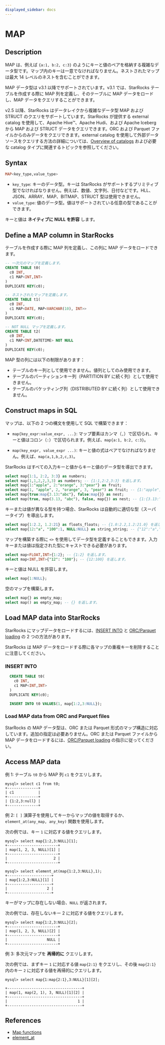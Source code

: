 ```yaml
---
displayed_sidebar: docs
---
```


# MAP

## Description

MAP は、例えば `{a:1, b:2, c:3}` のようにキーと値のペアを格納する複雑なデータ型です。マップ内のキーは一意でなければなりません。ネストされたマップは最大 14 レベルのネストを含むことができます。

MAP データ型は v3.1 以降でサポートされています。v3.1 では、StarRocks テーブルを作成する際に MAP 列を定義し、そのテーブルに MAP データをロードし、MAP データをクエリすることができます。

v2.5 以降、StarRocks はデータレイクから複雑なデータ型 MAP および STRUCT のクエリをサポートしています。StarRocks が提供する external catalog を使用して、Apache Hive™、Apache Hudi、および Apache Iceberg から MAP および STRUCT データをクエリできます。ORC および Parquet ファイルからのみデータをクエリできます。external catalog を使用して外部データソースをクエリする方法の詳細については、[Overview of catalogs](../../../data_source/catalog/catalog_overview.md) および必要な catalog タイプに関連するトピックを参照してください。

## Syntax

```Haskell
MAP<key_type,value_type>
```

- `key_type`: キーのデータ型。キーは StarRocks がサポートするプリミティブ型でなければなりません。例えば、数値、文字列、日付などです。HLL、JSON、ARRAY、MAP、BITMAP、STRUCT 型は使用できません。
- `value_type`: 値のデータ型。値はサポートされている任意の型であることができます。

キーと値は **ネイティブに NULL を許容** します。

## Define a MAP column in StarRocks

テーブルを作成する際に MAP 列を定義し、この列に MAP データをロードできます。

```SQL
-- 一次元のマップを定義します。
CREATE TABLE t0(
  c0 INT,
  c1 MAP<INT,INT>
)
DUPLICATE KEY(c0);

-- ネストされたマップを定義します。
CREATE TABLE t1(
  c0 INT,
  c1 MAP<DATE, MAP<VARCHAR(10), INT>>
)
DUPLICATE KEY(c0);

-- NOT NULL マップを定義します。
CREATE TABLE t2(
  c0 INT,
  c1 MAP<INT,DATETIME> NOT NULL
)
DUPLICATE KEY(c0);
```

MAP 型の列には以下の制限があります：

- テーブルのキー列として使用できません。値列としてのみ使用できます。
- テーブルのパーティションキー列（PARTITION BY に続く列）として使用できません。
- テーブルのバケッティング列（DISTRIBUTED BY に続く列）として使用できません。

## Construct maps in SQL

マップは、以下の 2 つの構文を使用して SQL で構築できます：

- `map{key_expr:value_expr, ...}`: マップ要素はカンマ（`,`）で区切られ、キーと値はコロン（`:`）で区切られます。例えば、`map{a:1, b:2, c:3}`。

- `map(key_expr, value_expr ...)`: キーと値の式はペアでなければなりません。例えば、`map(a,1,b,2,c,3)`。

StarRocks はすべての入力キーと値からキーと値のデータ型を導出できます。

```SQL
select map{1:1, 2:2, 3:3} as numbers;
select map(1,1,2,2,3,3) as numbers; -- {1:1,2:2,3:3} を返します。
select map{1:"apple", 2:"orange", 3:"pear"} as fruit;
select map(1, "apple", 2, "orange", 3, "pear") as fruit; -- {1:"apple",2:"orange",3:"pear"} を返します。
select map{true:map{3.13:"abc"}, false:map{}} as nest;
select map(true, map(3.13, "abc"), false, map{}) as nest; -- {1:{3.13:"abc"},0:{}} を返します。
```

キーまたは値が異なる型を持つ場合、StarRocks は自動的に適切な型（スーパータイプ）を導出します。

```SQL
select map{1:2.2, 1.2:21} as floats_floats; -- {1.0:2.2,1.2:21.0} を返します。
select map{12:"a", "100":1, NULL:NULL} as string_string; -- {"12":"a","100":"1",null:null} を返します。
```

マップを構築する際に `<>` を使用してデータ型を定義することもできます。入力キーまたは値は指定された型にキャストできる必要があります。

```SQL
select map<FLOAT,INT>{1:2}; -- {1:2} を返します。
select map<INT,INT>{"12": "100"}; -- {12:100} を返します。
```

キーと値は NULL を許容します。

```SQL
select map{1:NULL};
```

空のマップを構築します。

```SQL
select map{} as empty_map;
select map() as empty_map; -- {} を返します。
```

## Load MAP data into StarRocks

StarRocks にマップデータをロードするには、[INSERT INTO](../../../loading/InsertInto.md) と [ORC/Parquet loading](../../sql-statements/loading_unloading/BROKER_LOAD.md) の 2 つの方法があります。

StarRocks は MAP データをロードする際に各マップの重複キーを削除することに注意してください。

### INSERT INTO

```SQL
  CREATE TABLE t0(
    c0 INT,
    c1 MAP<INT,INT>
  )
  DUPLICATE KEY(c0);

  INSERT INTO t0 VALUES(1, map{1:2,3:NULL});
```

### Load MAP data from ORC and Parquet files

StarRocks の MAP データ型は、ORC または Parquet 形式のマップ構造に対応しています。追加の指定は必要ありません。ORC または Parquet ファイルから MAP データをロードするには、[ORC/Parquet loading](../../sql-statements/loading_unloading/BROKER_LOAD.md) の指示に従ってください。

## Access MAP data

例 1: テーブル `t0` から MAP 列 `c1` をクエリします。

```Plain Text
mysql> select c1 from t0;
+--------------+
| c1           |
+--------------+
| {1:2,3:null} |
+--------------+
```

例 2: `[ ]` 演算子を使用してキーからマップの値を取得するか、`element_at(any_map, any_key)` 関数を使用します。

次の例では、キー `1` に対応する値をクエリします。

```Plain Text
mysql> select map{1:2,3:NULL}[1];
+-----------------------+
| map(1, 2, 3, NULL)[1] |
+-----------------------+
|                     2 |
+-----------------------+

mysql> select element_at(map{1:2,3:NULL},1);
+--------------------+
| map{1:2,3:NULL}[1] |
+--------------------+
|                  2 |
+--------------------+
```

キーがマップに存在しない場合、`NULL` が返されます。

次の例では、存在しないキー 2 に対応する値をクエリします。

```Plain Text
mysql> select map{1:2,3:NULL}[2];
+-----------------------+
| map(1, 2, 3, NULL)[2] |
+-----------------------+
|                  NULL |
+-----------------------+
```

例 3: 多次元マップを **再帰的に** クエリします。

次の例では、まずキー `1` に対応する値 `map{2:1}` をクエリし、その後 `map{2:1}` 内のキー `2` に対応する値を再帰的にクエリします。

```Plain Text
mysql> select map{1:map{2:1},3:NULL}[1][2];

+----------------------------------+
| map(1, map(2, 1), 3, NULL)[1][2] |
+----------------------------------+
|                                1 |
+----------------------------------+
```

## References

- [Map functions](../../sql-functions/map-functions/map_values.md)
- [element_at](../../sql-functions/array-functions/element_at.md)